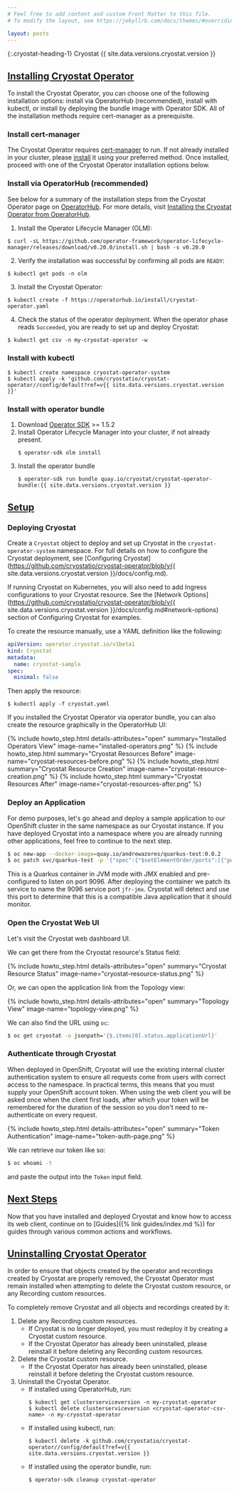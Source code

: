 ```yaml
---
# Feel free to add content and custom Front Matter to this file.
# To modify the layout, see https://jekyllrb.com/docs/themes/#overriding-theme-defaults

layout: posts
---
```


{:.cryostat-heading-1}
Cryostat {{ site.data.versions.cryostat.version }}

## [Installing Cryostat Operator](#installing-cryostat-operator)
To install the Cryostat Operator, you can choose one of the following installation options: install via OperatorHub (recommended), install with kubectl, or install by deploying the bundle image with Operator SDK. All of the installation methods require cert-manager as a prerequisite.
### Install cert-manager
The Cryostat Operator requires [cert-manager](https://cert-manager.io/) to run.
If not already installed in your cluster, please 
[install](https://cert-manager.io/docs/installation/) it using your preferred method.
Once installed, proceed with one of the Cryostat Operator installation options below.

### Install via OperatorHub (recommended)
See below for a summary of the installation steps from the Cryostat Operator page on [OperatorHub](https://operatorhub.io/cryostat-operator). For more details, visit [Installing the Cryostat Operator from OperatorHub](https://developers.redhat.com/articles/2022/01/20/install-cryostat-operator-kubernetes-operatorhubio#). 

1. Install the Operator Lifecycle Manager (OLM):
```
$ curl -sL https://github.com/operator-framework/operator-lifecycle-manager/releases/download/v0.20.0/install.sh | bash -s v0.20.0
```
2. Verify the installation was successful by confirming all pods are `READY`:
```
$ kubectl get pods -n olm
```
3. Install the Cryostat Operator:
```
$ kubectl create -f https://operatorhub.io/install/cryostat-operator.yaml
```
4. Check the status of the operator deployment. When the operator phase reads `Succeeded`, you are ready to set up and deploy Cryostat:
```
$ kubectl get csv -n my-cryostat-operator -w
```

### Install with kubectl
```
$ kubectl create namespace cryostat-operator-system
$ kubectl apply -k 'github.com/cryostatio/cryostat-operator//config/default?ref=v{{ site.data.versions.cryostat.version }}'
```

### Install with operator bundle
1. Download [Operator SDK](https://github.com/operator-framework/operator-sdk/releases/tag/v1.5.2) >= 1.5.2
2. Install Operator Lifecycle Manager into your cluster, if not already present.
    ```
    $ operator-sdk olm install
    ```
3. Install the operator bundle
    ```
    $ operator-sdk run bundle quay.io/cryostat/cryostat-operator-bundle:{{ site.data.versions.cryostat.version }}
    ```

## [Setup](#setup)

### Deploying Cryostat
Create a `Cryostat` object to deploy and set up Cryostat in the `cryostat-operator-system` namespace. For
full details on how to configure the Cryostat deployment, see
[Configuring Cryostat](https://github.com/cryostatio/cryostat-operator/blob/v{{ site.data.versions.cryostat.version }}/docs/config.md). 

If running Cryostat on Kubernetes, you will also need to add Ingress configurations to your Cryostat resource.
See the [Network Options](https://github.com/cryostatio/cryostat-operator/blob/v{{ site.data.versions.cryostat.version }}/docs/config.md#network-options) section of Configuring Cryostat for examples.

To create the resource manually, use a YAML definition like the following:

```yaml
apiVersion: operator.cryostat.io/v1beta1
kind: Cryostat
metadata:
  name: cryostat-sample
spec:
  minimal: false
```

Then apply the resource:
```
$ kubectl apply -f cryostat.yaml
```

If you installed the Cryostat Operator via operator bundle, you can also create the resource graphically in the OperatorHub UI:

{% include howto_step.html
  details-attributes="open"
  summary="Installed Operators View"
  image-name="installed-operators.png"
%}
{% include howto_step.html
  summary="Cryostat Resources Before"
  image-name="cryostat-resources-before.png"
%}
{% include howto_step.html
  summary="Cryostat Resource Creation"
  image-name="cryostat-resource-creation.png"
%}
{% include howto_step.html
  summary="Cryostat Resources After"
  image-name="cryostat-resources-after.png"
%}

### Deploy an Application
For demo purposes, let's go ahead and deploy a sample application to our
OpenShift cluster in the same namespace as our Cryostat instance. If you have
deployed Cryostat into a namespace where you are already running other
applications, feel free to continue to the next step.

```bash
$ oc new-app --docker-image=quay.io/andrewazores/quarkus-test:0.0.2
$ oc patch svc/quarkus-test -p '{"spec":{"$setElementOrder/ports":[{"port":9096},{"port":9999}],"ports":[{"name":"jfr-jmx","port":9096}]}}'
```

This is a Quarkus container in JVM mode with JMX enabled and pre-configured to
listen on port 9096.  After deploying the container we patch its service to
name the 9096 service port `jfr-jmx`. Cryostat will detect and use this port
to determine that this is a compatible Java application that it should monitor.

### Open the Cryostat Web UI
Let's visit the Cryostat web dashboard UI.

We can get there from the Cryostat resource's Status field:

{% include howto_step.html
  details-attributes="open"
  summary="Cryostat Resource Status"
  image-name="cryostat-resource-status.png"
%}

Or, we can open the application link from the Topology view:

{% include howto_step.html
  details-attributes="open"
  summary="Topology View"
  image-name="topology-view.png"
%}

We can also find the URL using `oc`:
```bash
$ oc get cryostat -o jsonpath='{$.items[0].status.applicationUrl}'
```

### Authenticate through Cryostat
When deployed in OpenShift, Cryostat will use the existing internal cluster
authentication system to ensure all requests come from users with correct
access to the namespace. In practical terms, this means that you must supply
your OpenShift account token. When using the web client you will be asked once
when the client first loads, after which your token will be remembered for the
duration of the session so you don't need to re-authenticate on every request.

{% include howto_step.html
  details-attributes="open"
  summary="Token Authentication"
  image-name="token-auth-page.png"
%}

We can retrieve our token like so:

```bash
$ oc whoami -t
```

and paste the output into the `Token` input field.

## [Next Steps](#next-steps)
Now that you have installed and deployed Cryostat and know how to access its
web client, continue on to [Guides]({% link guides/index.md %}) for
guides through various common actions and workflows.

## [Uninstalling Cryostat Operator](#uninstalling-cryostat-operator)
In order to ensure that objects created by the operator and recordings created
by Cryostat are properly removed, the Cryostat Operator must remain installed
when attempting to delete the Cryostat custom resource, or any Recording
custom resources.

To completely remove Cryostat and all objects and recordings created by it:
1. Delete any Recording custom resources.
    - If Cryostat is no longer deployed, you must redeploy it by creating a
      Cryostat custom resource.
    - If the Cryostat Operator has already been uninstalled, please reinstall it
      before deleting any Recording custom resources.
2. Delete the Cryostat custom resource.
    - If the Cryostat Operator has already been uninstalled, please reinstall it
      before deleting the Cryostat custom resource.
3. Uninstall the Cryostat Operator.
    - If installed using OperatorHub, run:
      ```
      $ kubectl get clusterserviceversion -n my-cryostat-operator
      $ kubectl delete clusterserviceversion <cryostat-operator-csv-name> -n my-cryostat-operator
      ```
    - If installed using kubectl, run:
      ```
      $ kubectl delete -k github.com/cryostatio/cryostat-operator//config/default?ref=v{{ site.data.versions.cryostat.version }}
      ```
    - If installed using the operator bundle, run:
      ```
      $ operator-sdk cleanup cryostat-operator
      ```
